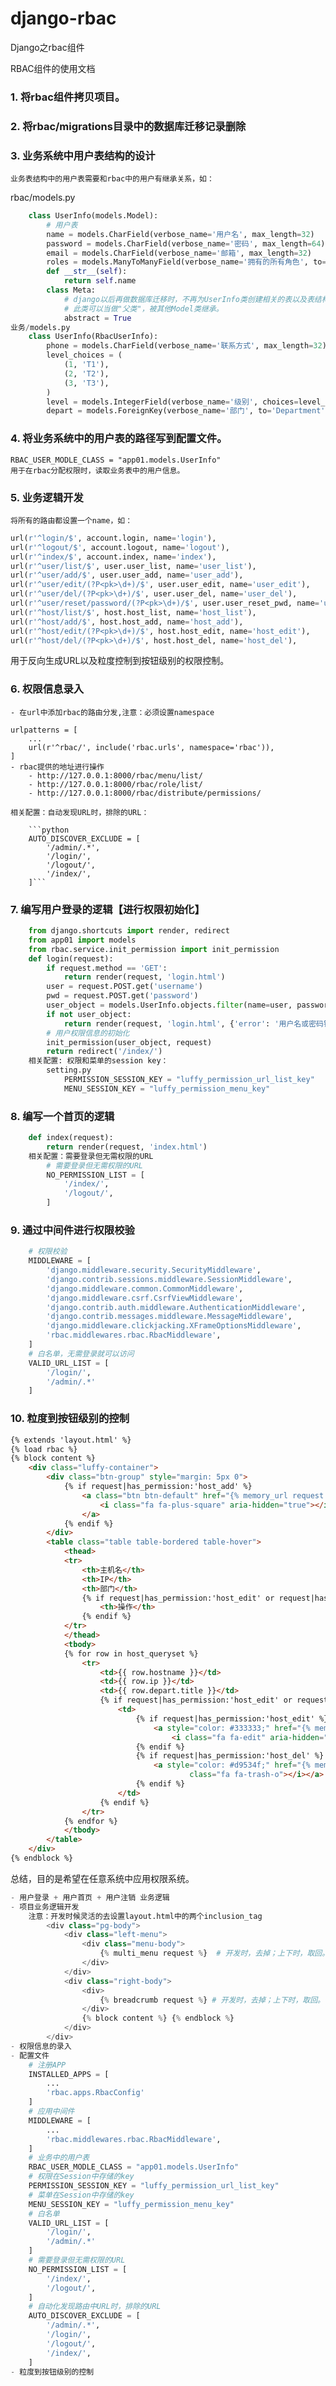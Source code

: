 # django-rbac
Django之rbac组件

RBAC组件的使用文档

### 1. 将rbac组件拷贝项目。

### 2. 将rbac/migrations目录中的数据库迁移记录删除

### 3. 业务系统中用户表结构的设计
    业务表结构中的用户表需要和rbac中的用户有继承关系，如：

rbac/models.py
```python
    class UserInfo(models.Model):
        # 用户表
        name = models.CharField(verbose_name='用户名', max_length=32)
        password = models.CharField(verbose_name='密码', max_length=64)
        email = models.CharField(verbose_name='邮箱', max_length=32)
        roles = models.ManyToManyField(verbose_name='拥有的所有角色', to=Role, blank=True) 严重提醒 Role 不要加引号
        def __str__(self):
            return self.name
        class Meta:
            # django以后再做数据库迁移时，不再为UserInfo类创建相关的表以及表结构了。
            # 此类可以当做"父类"，被其他Model类继承。
            abstract = True
业务/models.py
    class UserInfo(RbacUserInfo):
        phone = models.CharField(verbose_name='联系方式', max_length=32)
        level_choices = (
            (1, 'T1'),
            (2, 'T2'),
            (3, 'T3'),
        )
        level = models.IntegerField(verbose_name='级别', choices=level_choices)
        depart = models.ForeignKey(verbose_name='部门', to='Department')
```
### 4. 将业务系统中的用户表的路径写到配置文件。

    RBAC_USER_MODLE_CLASS = "app01.models.UserInfo"
    用于在rbac分配权限时，读取业务表中的用户信息。
    
### 5. 业务逻辑开发
    将所有的路由都设置一个name，如：

```python
url(r'^login/$', account.login, name='login'),
url(r'^logout/$', account.logout, name='logout'),
url(r'^index/$', account.index, name='index'),
url(r'^user/list/$', user.user_list, name='user_list'),
url(r'^user/add/$', user.user_add, name='user_add'),
url(r'^user/edit/(?P<pk>\d+)/$', user.user_edit, name='user_edit'),
url(r'^user/del/(?P<pk>\d+)/$', user.user_del, name='user_del'),
url(r'^user/reset/password/(?P<pk>\d+)/$', user.user_reset_pwd, name='user_reset_pwd'),
url(r'^host/list/$', host.host_list, name='host_list'),
url(r'^host/add/$', host.host_add, name='host_add'),
url(r'^host/edit/(?P<pk>\d+)/$', host.host_edit, name='host_edit'),
url(r'^host/del/(?P<pk>\d+)/$', host.host_del, name='host_del'),
```

用于反向生成URL以及粒度控制到按钮级别的权限控制。

### 6. 权限信息录入
    - 在url中添加rbac的路由分发,注意：必须设置namespace
 
    urlpatterns = [
        ...
        url(r'^rbac/', include('rbac.urls', namespace='rbac')),
    ]
    - rbac提供的地址进行操作
        - http://127.0.0.1:8000/rbac/menu/list/
        - http://127.0.0.1:8000/rbac/role/list/
        - http://127.0.0.1:8000/rbac/distribute/permissions/
        
    相关配置：自动发现URL时，排除的URL：

        ```python
        AUTO_DISCOVER_EXCLUDE = [
            '/admin/.*',
            '/login/',
            '/logout/',
            '/index/',
        ]```
        
### 7. 编写用户登录的逻辑【进行权限初始化】
```python
    from django.shortcuts import render, redirect
    from app01 import models
    from rbac.service.init_permission import init_permission
    def login(request):
        if request.method == 'GET':
            return render(request, 'login.html')
        user = request.POST.get('username')
        pwd = request.POST.get('password')
        user_object = models.UserInfo.objects.filter(name=user, password=pwd).first()
        if not user_object:
            return render(request, 'login.html', {'error': '用户名或密码错误'})
        # 用户权限信息的初始化
        init_permission(user_object, request)
        return redirect('/index/')
    相关配置: 权限和菜单的session key：
        setting.py
            PERMISSION_SESSION_KEY = "luffy_permission_url_list_key"
            MENU_SESSION_KEY = "luffy_permission_menu_key"
```
### 8. 编写一个首页的逻辑
```python
    def index(request):
        return render(request, 'index.html')
    相关配置：需要登录但无需权限的URL
        # 需要登录但无需权限的URL
        NO_PERMISSION_LIST = [
            '/index/',
            '/logout/',
        ]
```
### 9. 通过中间件进行权限校验
```python
    # 权限校验
    MIDDLEWARE = [
        'django.middleware.security.SecurityMiddleware',
        'django.contrib.sessions.middleware.SessionMiddleware',
        'django.middleware.common.CommonMiddleware',
        'django.middleware.csrf.CsrfViewMiddleware',
        'django.contrib.auth.middleware.AuthenticationMiddleware',
        'django.contrib.messages.middleware.MessageMiddleware',
        'django.middleware.clickjacking.XFrameOptionsMiddleware',
        'rbac.middlewares.rbac.RbacMiddleware',
    ]
    # 白名单，无需登录就可以访问
    VALID_URL_LIST = [
        '/login/',
        '/admin/.*'
    ]
```
### 10. 粒度到按钮级别的控制
```html
{% extends 'layout.html' %}
{% load rbac %}
{% block content %}
    <div class="luffy-container">
        <div class="btn-group" style="margin: 5px 0">
            {% if request|has_permission:'host_add' %}
                <a class="btn btn-default" href="{% memory_url request 'host_add' %}">
                    <i class="fa fa-plus-square" aria-hidden="true"></i> 添加主机
                </a>
            {% endif %}
        </div>
        <table class="table table-bordered table-hover">
            <thead>
            <tr>
                <th>主机名</th>
                <th>IP</th>
                <th>部门</th>
                {% if request|has_permission:'host_edit' or request|has_permission:'host_del' %}
                    <th>操作</th>
                {% endif %}
            </tr>
            </thead>
            <tbody>
            {% for row in host_queryset %}
                <tr>
                    <td>{{ row.hostname }}</td>
                    <td>{{ row.ip }}</td>
                    <td>{{ row.depart.title }}</td>
                    {% if request|has_permission:'host_edit' or request|has_permission:'host_del' %}
                        <td>
                            {% if request|has_permission:'host_edit' %}
                                <a style="color: #333333;" href="{% memory_url request 'host_edit' pk=row.id %}">
                                    <i class="fa fa-edit" aria-hidden="true"></i></a>
                            {% endif %}
                            {% if request|has_permission:'host_del' %}
                                <a style="color: #d9534f;" href="{% memory_url request 'host_del' pk=row.id %}"><i
                                        class="fa fa-trash-o"></i></a>
                            {% endif %}
                        </td>
                    {% endif %}
                </tr>
            {% endfor %}
            </tbody>
        </table>
    </div>
{% endblock %}
```
总结，目的是希望在任意系统中应用权限系统。


```python
- 用户登录 + 用户首页 + 用户注销 业务逻辑
- 项目业务逻辑开发
    注意：开发时候灵活的去设置layout.html中的两个inclusion_tag
        <div class="pg-body">
            <div class="left-menu">
                <div class="menu-body">
                    {% multi_menu request %}  # 开发时，去掉；上下时，取回。
                </div>
            </div>
            <div class="right-body">
                <div>
                    {% breadcrumb request %} # 开发时，去掉；上下时，取回。
                </div>
                {% block content %} {% endblock %}
            </div>
        </div>
- 权限信息的录入
- 配置文件
    # 注册APP
    INSTALLED_APPS = [
        ...
        'rbac.apps.RbacConfig'
    ]
    # 应用中间件
    MIDDLEWARE = [
        ...
        'rbac.middlewares.rbac.RbacMiddleware',
    ]
    # 业务中的用户表
    RBAC_USER_MODLE_CLASS = "app01.models.UserInfo"
    # 权限在Session中存储的key
    PERMISSION_SESSION_KEY = "luffy_permission_url_list_key"
    # 菜单在Session中存储的key
    MENU_SESSION_KEY = "luffy_permission_menu_key"
    # 白名单
    VALID_URL_LIST = [
        '/login/',
        '/admin/.*'
    ]
    # 需要登录但无需权限的URL
    NO_PERMISSION_LIST = [
        '/index/',
        '/logout/',
    ]
    # 自动化发现路由中URL时，排除的URL
    AUTO_DISCOVER_EXCLUDE = [
        '/admin/.*',
        '/login/',
        '/logout/',
        '/index/',
    ]
- 粒度到按钮级别的控制
```
